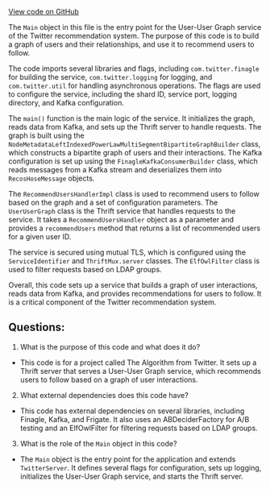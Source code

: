 [View code on GitHub](https://github.com/misbahsy/the-algorithm/src/scala/com/twitter/recos/user_user_graph/Main.scala)

The `Main` object in this file is the entry point for the User-User Graph service of the Twitter recommendation system. The purpose of this code is to build a graph of users and their relationships, and use it to recommend users to follow. 

The code imports several libraries and flags, including `com.twitter.finagle` for building the service, `com.twitter.logging` for logging, and `com.twitter.util` for handling asynchronous operations. The flags are used to configure the service, including the shard ID, service port, logging directory, and Kafka configuration. 

The `main()` function is the main logic of the service. It initializes the graph, reads data from Kafka, and sets up the Thrift server to handle requests. The graph is built using the `NodeMetadataLeftIndexedPowerLawMultiSegmentBipartiteGraphBuilder` class, which constructs a bipartite graph of users and their interactions. The Kafka configuration is set up using the `FinagleKafkaConsumerBuilder` class, which reads messages from a Kafka stream and deserializes them into `RecosHoseMessage` objects. 

The `RecommendUsersHandlerImpl` class is used to recommend users to follow based on the graph and a set of configuration parameters. The `UserUserGraph` class is the Thrift service that handles requests to the service. It takes a `RecommendUsersHandler` object as a parameter and provides a `recommendUsers` method that returns a list of recommended users for a given user ID. 

The service is secured using mutual TLS, which is configured using the `ServiceIdentifier` and `ThriftMux.server` classes. The `ElfOwlFilter` class is used to filter requests based on LDAP groups. 

Overall, this code sets up a service that builds a graph of user interactions, reads data from Kafka, and provides recommendations for users to follow. It is a critical component of the Twitter recommendation system.
## Questions: 
 1. What is the purpose of this code and what does it do?
- This code is for a project called The Algorithm from Twitter. It sets up a Thrift server that serves a User-User Graph service, which recommends users to follow based on a graph of user interactions.

2. What external dependencies does this code have?
- This code has external dependencies on several libraries, including Finagle, Kafka, and Frigate. It also uses an ABDeciderFactory for A/B testing and an ElfOwlFilter for filtering requests based on LDAP groups.

3. What is the role of the `Main` object in this code?
- The `Main` object is the entry point for the application and extends `TwitterServer`. It defines several flags for configuration, sets up logging, initializes the User-User Graph service, and starts the Thrift server.
